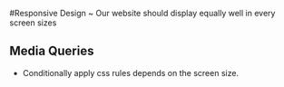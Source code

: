 #Responsive Design
~ Our website should display equally well in every screen sizes

## Media Queries
- Conditionally apply css rules depends on the screen size.
